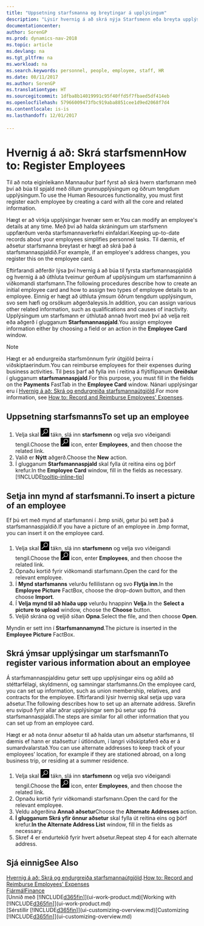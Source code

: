 ```yaml
---
title: "Uppsetning starfsmanna og breytingar á upplýsingum"
description: "Lýsir hvernig á að skrá nýja Starfsmenn eða breyta upplýsingum fyrir núverandi starfsmenn."
documentationcenter: 
author: SorenGP
ms.prod: dynamics-nav-2018
ms.topic: article
ms.devlang: na
ms.tgt_pltfrm: na
ms.workload: na
ms.search.keywords: personnel, people, employee, staff, HR
ms.date: 08/11/2017
ms.author: SorenGP
ms.translationtype: HT
ms.sourcegitcommit: 1dfba8b14019991c95f40ffd5f7fbaed5df414eb
ms.openlocfilehash: 57966009473fbc919aba8851cee1d9ed2068f7d4
ms.contentlocale: is-is
ms.lasthandoff: 12/01/2017

---
```

# <a name="how-to-register-employees"></a><span data-ttu-id="dc739-103">Hvernig á að: Skrá starfsmenn</span><span class="sxs-lookup"><span data-stu-id="dc739-103">How to: Register Employees</span></span>
<span data-ttu-id="dc739-104">Til að nota eiginleikann Mannauður þarf fyrst að skrá hvern starfsmann með því að búa til spjald með öllum grunnupplýsingum og öðrum tengdum upplýsingum.</span><span class="sxs-lookup"><span data-stu-id="dc739-104">To use the Human Resources functionality, you must first register each employee by creating a card with all the core and related information.</span></span>

<span data-ttu-id="dc739-105">Hægt er að virkja upplýsingar hvenær sem er.</span><span class="sxs-lookup"><span data-stu-id="dc739-105">You can modify an employee's details at any time.</span></span> <span data-ttu-id="dc739-106">Með því að halda skráningum um starfsmenn uppfærðum verða starfsmannaverkefni einfaldari.</span><span class="sxs-lookup"><span data-stu-id="dc739-106">Keeping up-to-date records about your employees simplifies personnel tasks.</span></span> <span data-ttu-id="dc739-107">Til dæmis, ef aðsetur starfsmanna breytast er hægt að skrá það á starfsmannaspjaldið.</span><span class="sxs-lookup"><span data-stu-id="dc739-107">For example, if an employee's address changes, you register this on the employee card.</span></span>

<span data-ttu-id="dc739-108">Eftirfarandi aðferðir lýsa því hvernig á að búa til fyrsta starfsmannaspjaldið og hvernig á að úthluta tveimur gerðum af upplýsingum um starfsmanninn á viðkomandi starfsmann.</span><span class="sxs-lookup"><span data-stu-id="dc739-108">The following procedures describe how to create an initial employee card and how to assign two types of employee details to an employee.</span></span> <span data-ttu-id="dc739-109">Einnig er hægt að úthluta ýmsum öðrum tengdum upplýsingum, svo sem hæfi og orsökum aðgerðaleysis.</span><span class="sxs-lookup"><span data-stu-id="dc739-109">In addition, you can assign various other related information, such as qualifications and causes of inactivity.</span></span> <span data-ttu-id="dc739-110">Upplýsingum um starfsmann er úthlutað annað hvort með því að velja reit eða aðgerð í glugganum **Starfsmannaspjald**.</span><span class="sxs-lookup"><span data-stu-id="dc739-110">You assign employee information either by choosing a field or an action in the **Employee Card** window.</span></span>

> [!NOTE]  
> <span data-ttu-id="dc739-111">Hægt er að endurgreiða starfsmönnum fyrir útgjöld þeirra í viðskiptaerindum.</span><span class="sxs-lookup"><span data-stu-id="dc739-111">You can reimburse employees for their expenses during business activities.</span></span> <span data-ttu-id="dc739-112">Til þess þarf að fylla inn í reitina á flýtiflipanum **Greiðslur** í glugganum **starfsmannaspjald**.</span><span class="sxs-lookup"><span data-stu-id="dc739-112">For this purpose, you must fill in the fields on the **Payments** FastTab in the **Employee Card** window.</span></span> <span data-ttu-id="dc739-113">Nánari upplýsingar eru í [Hvernig á að: Skrá og endurgreiða starfsmannaútgjöld](finance-how-record-reimburse-employee-expenses.md).</span><span class="sxs-lookup"><span data-stu-id="dc739-113">For more information, see [How to: Record and Reimburse Employees' Expenses](finance-how-record-reimburse-employee-expenses.md).</span></span>

## <a name="to-set-up-an-employee"></a><span data-ttu-id="dc739-114">Uppsetning starfsmanns</span><span class="sxs-lookup"><span data-stu-id="dc739-114">To set up an employee</span></span>
1. <span data-ttu-id="dc739-115">Velja skal ![Leit að síðu eða skýrslu](media/ui-search/search_small.png "Leit að síðu eða skýrslu táknið") tákn, slá inn **starfsmenn** og velja svo viðeigandi tengil.</span><span class="sxs-lookup"><span data-stu-id="dc739-115">Choose the ![Search for Page or Report](media/ui-search/search_small.png "Search for Page or Report icon") icon, enter **Employees**, and then choose the related link.</span></span>
2. <span data-ttu-id="dc739-116">Valið er **Nýtt** aðgerð.</span><span class="sxs-lookup"><span data-stu-id="dc739-116">Choose the **New** action.</span></span>
3. <span data-ttu-id="dc739-117">Í glugganum **Starfsmannaspjald** skal fylla út reitina eins og þörf krefur.</span><span class="sxs-lookup"><span data-stu-id="dc739-117">In the **Employee Card** window, fill in the fields as necessary.</span></span> [!INCLUDE[tooltip-inline-tip](includes/tooltip-inline-tip_md.md)]

## <a name="to-insert-a-picture-of-an-employee"></a><span data-ttu-id="dc739-118">Setja inn mynd af starfsmanni.</span><span class="sxs-lookup"><span data-stu-id="dc739-118">To insert a picture of an employee</span></span>
<span data-ttu-id="dc739-119">Ef þú ert með mynd af starfsmanni í .bmp sniði, getur þú sett það á starfsmannaspjaldið.</span><span class="sxs-lookup"><span data-stu-id="dc739-119">If you have a picture of an employee in .bmp format, you can insert it on the employee card.</span></span>

1. <span data-ttu-id="dc739-120">Velja skal ![Leit að síðu eða skýrslu](media/ui-search/search_small.png "Leit að síðu eða skýrslu táknið") tákn, slá inn **starfsmenn** og velja svo viðeigandi tengil.</span><span class="sxs-lookup"><span data-stu-id="dc739-120">Choose the ![Search for Page or Report](media/ui-search/search_small.png "Search for Page or Report icon") icon, enter **Employees**, and then choose the related link.</span></span>
2. <span data-ttu-id="dc739-121">Opnaðu kortið fyrir viðkomandi starfsmann.</span><span class="sxs-lookup"><span data-stu-id="dc739-121">Open the card for the relevant employee.</span></span>
3. <span data-ttu-id="dc739-122">Í **Mynd starfsmanns** velurðu fellilistann og svo **Flytja inn**.</span><span class="sxs-lookup"><span data-stu-id="dc739-122">In the **Employee Picture** FactBox, choose the drop-down button, and then choose **Import**.</span></span>
4. <span data-ttu-id="dc739-123">Í **Velja mynd til að hlaða upp** velurðu hnappinn **Velja**.</span><span class="sxs-lookup"><span data-stu-id="dc739-123">In the **Select a picture to upload** window, choose the **Choose** button.</span></span>
5. <span data-ttu-id="dc739-124">Veljið skrána og veljið síðan **Opna**.</span><span class="sxs-lookup"><span data-stu-id="dc739-124">Select the file, and then choose **Open**.</span></span>

<span data-ttu-id="dc739-125">Myndin er sett inn í **Starfsmannamynd**.</span><span class="sxs-lookup"><span data-stu-id="dc739-125">The picture is inserted in the **Employee Picture** FactBox.</span></span>

## <a name="to-register-various-information-about-an-employee"></a><span data-ttu-id="dc739-126">Skrá ýmsar upplýsingar um starfsmann</span><span class="sxs-lookup"><span data-stu-id="dc739-126">To register various information about an employee</span></span>
<span data-ttu-id="dc739-127">Á starfsmannaspjaldinu getur sett upp upplýsingar eins og aðild að stéttarfélagi, skyldmenni, og samningar starfsmanns.</span><span class="sxs-lookup"><span data-stu-id="dc739-127">On the employee card, you can set up information, such as union membership, relatives, and contracts for the employee.</span></span> <span data-ttu-id="dc739-128">Eftirfarandi lýsir hvernig skal setja upp vara aðsetur.</span><span class="sxs-lookup"><span data-stu-id="dc739-128">The following describes how to set up an alternate address.</span></span> <span data-ttu-id="dc739-129">Skrefin eru svipuð fyrir allar aðrar upplýsingar sem þú setur upp frá starfsmannaspjaldi.</span><span class="sxs-lookup"><span data-stu-id="dc739-129">The steps are similar for all other information that you can set up from an employee card.</span></span>

<span data-ttu-id="dc739-130">Hægt er að nota önnur aðsetur til að halda utan um aðsetur starfsmanns, til dæmis ef hann er staðsettur í útlöndum, í langri viðskiptaferð eða er á sumardvalarstað.</span><span class="sxs-lookup"><span data-stu-id="dc739-130">You can use alternate addresses to keep track of your employees’ location, for example if they are stationed abroad, on a long business trip, or residing at a summer residence.</span></span>

1. <span data-ttu-id="dc739-131">Velja skal ![Leit að síðu eða skýrslu](media/ui-search/search_small.png "Leit að síðu eða skýrslu táknið") tákn, slá inn **starfsmenn** og velja svo viðeigandi tengil.</span><span class="sxs-lookup"><span data-stu-id="dc739-131">Choose the ![Search for Page or Report](media/ui-search/search_small.png "Search for Page or Report icon") icon, enter **Employees**, and then choose the related link.</span></span>
2. <span data-ttu-id="dc739-132">Opnaðu kortið fyrir viðkomandi starfsmann.</span><span class="sxs-lookup"><span data-stu-id="dc739-132">Open the card for the relevant employee.</span></span>
3. <span data-ttu-id="dc739-133">Veldu aðgerðina **Annað aðsetur**</span><span class="sxs-lookup"><span data-stu-id="dc739-133">Choose the **Alternate Addresses** action.</span></span>
4. <span data-ttu-id="dc739-134">**Í glugganum Skrá yfir önnur aðsetur** skal fylla út reitina eins og þörf krefur.</span><span class="sxs-lookup"><span data-stu-id="dc739-134">**In the Alternate Address List** window, fill in the fields as necessary.</span></span>
5. <span data-ttu-id="dc739-135">Skref 4 er endurtekið fyrir hvert aðsetur.</span><span class="sxs-lookup"><span data-stu-id="dc739-135">Repeat step 4 for each alternate address.</span></span>

## <a name="see-also"></a><span data-ttu-id="dc739-136">Sjá einnig</span><span class="sxs-lookup"><span data-stu-id="dc739-136">See Also</span></span>
<span data-ttu-id="dc739-137">[Hvernig á að: Skrá og endurgreiða starfsmannaútgjöld](finance-how-record-reimburse-employee-expenses.md).</span><span class="sxs-lookup"><span data-stu-id="dc739-137">[How to: Record and Reimburse Employees' Expenses](finance-how-record-reimburse-employee-expenses.md)</span></span>  
[<span data-ttu-id="dc739-138">Fjármál</span><span class="sxs-lookup"><span data-stu-id="dc739-138">Finance</span></span>](finance.md)  
<span data-ttu-id="dc739-139">[Unnið með [!INCLUDE[d365fin](includes/d365fin_md.md)]](ui-work-product.md)</span><span class="sxs-lookup"><span data-stu-id="dc739-139">[Working with [!INCLUDE[d365fin](includes/d365fin_md.md)]](ui-work-product.md)</span></span>  
<span data-ttu-id="dc739-140">[Sérstillir [!INCLUDE[d365fin](includes/d365fin_md.md)]](ui-customizing-overview.md)</span><span class="sxs-lookup"><span data-stu-id="dc739-140">[Customizing [!INCLUDE[d365fin](includes/d365fin_md.md)]](ui-customizing-overview.md)</span></span>


